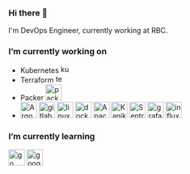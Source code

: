 ### Hi there 👋

I'm DevOps Engineer, currently working at RBC.

### I’m currently working on

- Kubernetes <img height="16" width="16" src="https://cdn.simpleicons.org/kubernetes/gray" alt="kubernetes" /> 
- Terraform <img height="16" width="16" src="https://cdn.simpleicons.org/terraform/gray" alt="terraform"/>
- Packer <img height="32" width="32" src="https://cdn.simpleicons.org/packer/gray" alt="packer" />
- <img height="32" width="32" src="https://cdn.simpleicons.org/argo/gray" alt="Argo stack" /> <img height="32" width="32" src="https://cdn.simpleicons.org/gitlab/gray" alt="gitlab" /> <img height="32" width="32" src="https://cdn.simpleicons.org/linux/gray" alt="linux" /> <img height="32" width="32" src="https://cdn.simpleicons.org/docker/gray" alt="docker" /> <img height="32" width="32" src="https://cdn.simpleicons.org/apachekafka/gray" alt="Apache Kafka" /> <img height="32" width="32" src="https://cdn.simpleicons.org/kaniko/gray" alt="Kaniko" /> <img height="32" width="32" src="https://cdn.simpleicons.org/sentry/gray" alt="Sentry" /> <img height="32" width="32" src="https://cdn.simpleicons.org/grafana/gray" alt="grafana" /> <img height="32" width="32" src="https://cdn.simpleicons.org/influxdb/gray" alt="influxdb" />

### I’m currently learning

<img height="32" width="32" src="https://cdn.simpleicons.org/go/gray" alt="go" /> <img height="32" width="32" src="https://cdn.simpleicons.org/googlecloud/gray" alt="googlecloud" />

<!--
**av-petrov/av-petrov** is a ✨ _special_ ✨ repository because its `README.md` (this file) appears on your GitHub profile.

Here are some ideas to get you started:

- 🔭 I’m currently working on ...
- 🌱 I’m currently learning ...
- 👯 I’m looking to collaborate on ...
- 🤔 I’m looking for help with ...
- 💬 Ask me about ...
- 📫 How to reach me: ...
- 😄 Pronouns: ...
- ⚡ Fun fact: ...
-->
